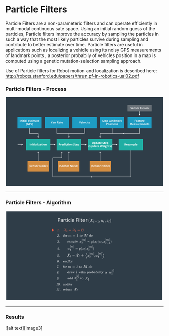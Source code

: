 # Particle Filters

Particle Filters are a non-parameteric filters and can operate efficiently in multi-modal continuous sate space.
Using an initial random guess of the particles, Particle filters improve the accuracy by sampling the particles in such a 
way that the most likely particles survive during sampling and contribute to better estimate over time. Particle filters are 
useful in applications such as localizing a vehicle using its noisy GPS measurements of landmark points , 
a posterior probabily of vehicles position in a map is computed using a genetic mutation-selection sampling approach.


[//]: # (Image References) 
[image1]: ./images/ParticleFilters_Schematic.png
[image2]: ./images/ParticleFilters_Algorithm.png
[image2]: ./images/Results.png

Use of Particle filters for Robot motion and localization is described here: 
http://robots.stanford.edu/papers/thrun.pf-in-robotics-uai02.pdf

### Particle Filters - Process

![alt text][image1]

---

### Particle Filters - Algorithm

![alt text][image2]

---

### Results

![alt text][image3]


